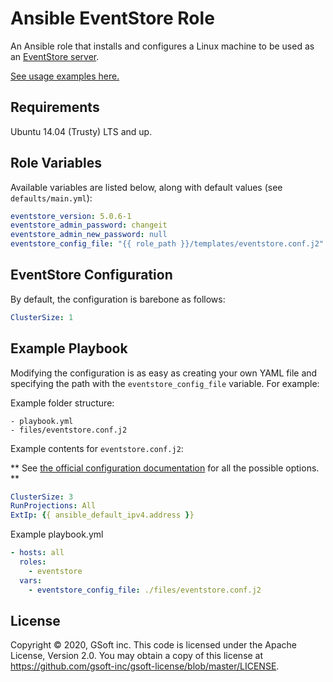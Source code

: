 # Ansible EventStore Role

An Ansible role that installs and configures a Linux machine to be used as an [EventStore server](https://eventstore.com).

[See usage examples here.](https://github.com/gsoft-inc/ansible-role-eventstore-example)

## Requirements

Ubuntu 14.04 (Trusty) LTS and up.

## Role Variables

Available variables are listed below, along with default values (see `defaults/main.yml`):

```yaml
eventstore_version: 5.0.6-1
eventstore_admin_password: changeit
eventstore_admin_new_password: null
eventstore_config_file: "{{ role_path }}/templates/eventstore.conf.j2"
```

## EventStore Configuration

By default, the configuration is barebone as follows:
```yaml
ClusterSize: 1
```

## Example Playbook

Modifying the configuration is as easy as creating your own YAML file and specifying the path with the `eventstore_config_file` variable. For example:

Example folder structure:

```
- playbook.yml
- files/eventstore.conf.j2
```

Example contents for `eventstore.conf.j2`:

** See [the official configuration documentation](https://eventstore.com/docs/server/command-line-arguments/index.html) for all the possible options. **

```yaml
ClusterSize: 3
RunProjections: All
ExtIp: {{ ansible_default_ipv4.address }}
```

Example playbook.yml

```yaml
- hosts: all
  roles:
    - eventstore
  vars:
    - eventstore_config_file: ./files/eventstore.conf.j2
```

## License

Copyright © 2020, GSoft inc. This code is licensed under the Apache License, Version 2.0. You may obtain a copy of this license at https://github.com/gsoft-inc/gsoft-license/blob/master/LICENSE.
